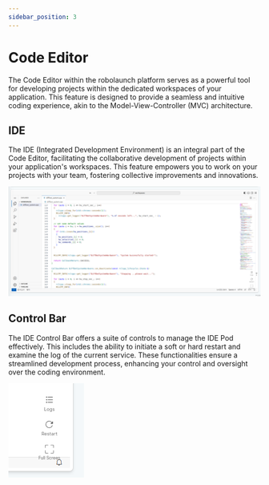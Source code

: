 ```yaml
---
sidebar_position: 3
---
```


# Code Editor

The Code Editor within the robolaunch platform serves as a powerful tool for developing projects within the dedicated workspaces of your application. This feature is designed to provide a seamless and intuitive coding experience, akin to the Model-View-Controller (MVC) architecture.

## IDE
The IDE (Integrated Development Environment) is an integral part of the Code Editor, facilitating the collaborative development of projects within your application's workspaces. This feature empowers you to work on your projects with your team, fostering collective improvements and innovations.

![Code editor allows you to develop your projects in workspaces in your application. It is no different from MVC.](https://raw.githubusercontent.com/robolaunch/trademark/main/repository-media/docs/user-guide/environments/application/dashboard/img/code-editor.png)

## Control Bar
The IDE Control Bar offers a suite of controls to manage the IDE Pod effectively. This includes the ability to initiate a soft or hard restart and examine the log of the current service. These functionalities ensure a streamlined development process, enhancing your control and oversight over the coding environment.

![Control Bar](https://raw.githubusercontent.com/robolaunch/trademark/main/repository-media/docs/user-guide/environments/application/dashboard/img/code-editor-bar.png)


